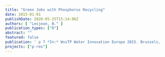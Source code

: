 ```yaml
---
title: "Green Jobs with Phosphorus Recycling"
date: 2015-01-01
publishDate: 2020-05-25T15:14:06Z
authors: [ "Lesjean, B." ]
publication_types: ["0"]
abstract: ""
featured: false
publication: ' p 7 *In:* WssTP Water Innovation Europe 2015. Brussels, Belgium. 24-26 June 2015'
projects: ["p-rex"]
---
```


